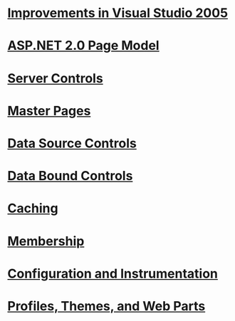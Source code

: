 # [Improvements in Visual Studio 2005](improvements-in-visual-studio-2005.md)
# [ASP.NET 2.0 Page Model](the-asp-net-2-0-page-model.md)
# [Server Controls](server-controls.md)
# [Master Pages](master-pages.md)
# [Data Source Controls](data-source-controls.md)
# [Data Bound Controls](data-bound-controls.md)
# [Caching](caching.md)
# [Membership](membership.md)
# [Configuration and Instrumentation](configuration-and-instrumentation.md)
# [Profiles, Themes, and Web Parts](profiles-themes-and-web-parts.md)
